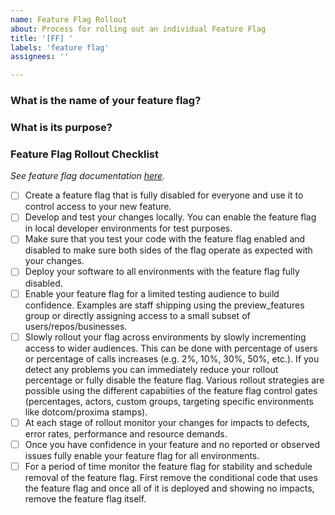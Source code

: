 ```yaml
---
name: Feature Flag Rollout
about: Process for rolling out an individual Feature Flag
title: '[FF] '
labels: 'feature flag'
assignees: ''

---
```


### What is the name of your feature flag?

### What is its purpose?

<!-- Describe the behavior with the Feature Flag enabled or disabled -->

### Feature Flag Rollout Checklist

_See feature flag documentation [here](https://thehub.github.com/epd/engineering/products-and-services/dotcom/features/feature-flags/)._

- [ ] Create a feature flag that is fully disabled for everyone and use it to control access to your new feature.
- [ ] Develop and test your changes locally. You can enable the feature flag in local developer environments for test purposes.
- [ ] Make sure that you test your code with the feature flag enabled and disabled to make sure both sides of the flag operate as expected with your changes.
- [ ] Deploy your software to all environments with the feature flag fully disabled.
- [ ] Enable your feature flag for a limited testing audience to build confidence. Examples are staff shipping using the preview_features group or directly assigning access to a small subset of users/repos/businesses.
- [ ] Slowly rollout your flag across environments by slowly incrementing access to wider audiences. This can be done with percentage of users or percentage of calls increases (e.g. 2%, 10%, 30%, 50%, etc.). If you detect any problems you can immediately reduce your rollout percentage or fully disable the feature flag. Various rollout strategies are possible using the different capabiities of the feature flag control gates (percentages, actors, custom groups, targeting specific environments like dotcom/proxima stamps).
- [ ] At each stage of rollout monitor your changes for impacts to defects, error rates, performance and resource demands.
- [ ] Once you have confidence in your feature and no reported or observed issues fully enable your feature flag for all environments.
- [ ] For a period of time monitor the feature flag for stability and schedule removal of the feature flag. First remove the conditional code that uses the feature flag and once all of it is deployed and showing no impacts, remove the feature flag itself.
